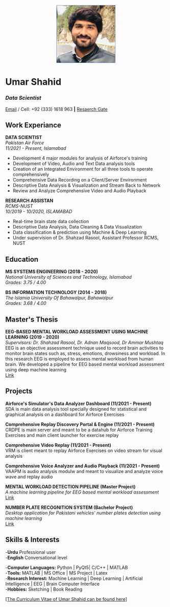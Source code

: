 
   <p align="center">
      <img src="https://github.com/umarshahid/umarshahid/blob/gh-pages/profile%20photo%20(2).jpg" width="185">
<!--         <img src="your_relative_path_here_number_2_large_name" width="350" alt="accessibility text"> -->
    </p>


# Umar Shahid
### _Data Scientist_<br>
[Email](mailto:ushahid.msse18@rcms.nust.edu.pk) / Cell: +92 (333) 1618 963 **|** [Resaerch Gate](https://www.researchgate.net/profile/Umar-Shahid)


## Work Experiance

**DATA SCIENTIST**<br>
_Pakistan Air Force<br>
11/2021 - Present, Islamabad_<br>
- Development 4 major modules for analysis of Airforce's training<br>
- Development of Video, Audio and Text Data analysis tools<br>
- Creation of an Integrated Environment for all three tools to operate comprehensively <br>
- Comprehensive Data Recording on a Client/Server Environment<br>
- Descriptive Data Analysis & Visualization and Stream Back to Network<br>
- Review and Analyze Comprehensive Video and Audio Playback<br>

**RESEARCH ASSISTAN**<br>
_RCMS-NUST<br>
10/2019 - 10/2020, ISLAMABAD_<br>
- Real-time brain state data collection<br>
- Descriptive Data Analysis, Data Cleaning & Data Visualization<br>
- Data classification & prediction using Machine & Deep Learning<br>
- Under supervision of Dr. Shahzad Rasool, Assistant Professor RCMS, NUST<br>


## Education

**MS SYSTEMS ENGINEERING    (2018 - 2020)**<br>
_National University of Sciences and Technology, Islamabad_<br>
_Grades: 3.75 / 4.00_<br>

**BS INFORMATION TECHNOLOGY     (2014 - 2018)** <br>
_The Islamia University Of Bahawalpur, Bahawalpur_<br>
_Grades: 3.68 / 4.00_<br>


## Master's Thesis

**EEG-BASED MENTAL WORKLOAD ASSESSMENT USING MACHINE LEARNING     (2019 - 2020)** <br>
_Supervisors: Dr. Shahzad Rasool, Dr. Adnan Maqsood, Dr Ammar Mushtaq_<br>
EEG is an objective assessment technique used to record brain activities to monitor brain states
such as, stress, emotions, drowsiness and workload. In this research EEG is employed to assess
mental workload from human brain. We developed a pipeline for EEG based mental workload
assessment using deep machine learning <br>
[Link](https://www.researchgate.net/publication/344747532_EEG_Based_Mental_Workload_Assessment_using_Machine_Learning)


## Projects

**Airforce's Simulator's Data Analyzer Dashboard (11/2021 - Present)**<br>
SDA is main data analysis tool specially designed for statistical and graphical analysis on a dashboard for Airforce Exercises<br>

**Comprehensive Replay Discovery Portal & Engine (11/2021 - Present)**<br>
CRDPE is main server and meant to be a datahub for Airforce Training Exercises and main client launcher for exercise replay<br>

**Comprehensive Video Replay (11/2021 - Present)**<br>
VRM is client meant to replay Airforce Exercises on video stream for visual analysis <br>

**Comprehensive Voice Analyzer and Audio Playback (11/2021 - Present)**<br>
VAAPM is audio analysis modulw and meant to visualize and analyze voice wave and replay audio<br>

**MENTAL WORKLOAD DETECTION PIPELINE (Master Project)**<br>
_A machine learning pipeline for EEG based mental workload assessment_<br>
[Link](https://umarshahid.github.io/EEG-workload/)

**NUMBER PLATE RECOGNITION SYSTEM (Bachelor Project)** <br>
_Desktop application for Pakistani vehicles’ number plates detection using machine learning_<br>
[Link](https://umarshahid.github.io/NPRS/)


## Skills & Interests

-**Urdu** Professional user <br>
-**English** Conversational level <br>

-**Computer Languages:** Python | PyQt5| C/C++ | MATLAB <br>
-**Tools:** MATLAB | MS Office | MS Project | Latex <br>
-**Research Interest:** Machine Learning | Deep Learning | Artificial Intelligence | EEG | Brain Computer Interface <br>
-**Hobbies:** Sketching | Book Reading <br>

[[The Curriculum Vitae of Umar Shahid can be found here]](https://umarshahid.github.io/Profile)
